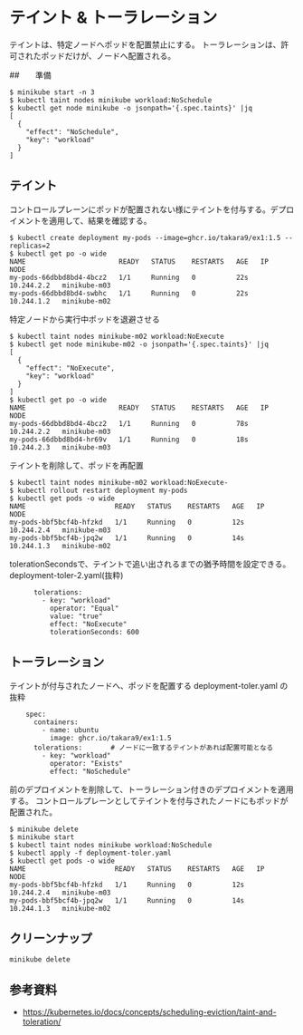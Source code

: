 # テイント & トーラレーション
テイントは、特定ノードへポッドを配置禁止にする。
トーラレーションは、許可されたポッドだけが、ノードへ配置される。

##　　準備
```
$ minikube start -n 3
$ kubectl taint nodes minikube workload:NoSchedule
$ kubectl get node minikube -o jsonpath='{.spec.taints}' |jq
[
  {
    "effect": "NoSchedule",
    "key": "workload"
  }
]
```

## テイント
コントロールプレーンにポッドが配置されない様にテイントを付与する。デプロイメントを適用して、結果を確認する。
```
$ kubectl create deployment my-pods --image=ghcr.io/takara9/ex1:1.5 --replicas=2
$ kubectl get po -o wide
NAME                       READY   STATUS    RESTARTS   AGE   IP           NODE
my-pods-66dbbd8bd4-4bcz2   1/1     Running   0          22s   10.244.2.2   minikube-m03
my-pods-66dbbd8bd4-swbhc   1/1     Running   0          22s   10.244.1.2   minikube-m02
```

特定ノードから実行中ポッドを退避させる
```
$ kubectl taint nodes minikube-m02 workload:NoExecute
$ kubectl get node minikube-m02 -o jsonpath='{.spec.taints}' |jq
[
  {
    "effect": "NoExecute",
    "key": "workload"
  }
]
$ kubectl get po -o wide
NAME                       READY   STATUS    RESTARTS   AGE   IP           NODE
my-pods-66dbbd8bd4-4bcz2   1/1     Running   0          78s   10.244.2.2   minikube-m03
my-pods-66dbbd8bd4-hr69v   1/1     Running   0          18s   10.244.2.3   minikube-m03
```


テイントを削除して、ポッドを再配置
```
$ kubectl taint nodes minikube-m02 workload:NoExecute-
$ kubectl rollout restart deployment my-pods
$ kubectl get pods -o wide
NAME                      READY   STATUS    RESTARTS   AGE   IP           NODE
my-pods-bbf5bcf4b-hfzkd   1/1     Running   0          12s   10.244.2.4   minikube-m03
my-pods-bbf5bcf4b-jpq2w   1/1     Running   0          14s   10.244.1.3   minikube-m02
```


tolerationSecondsで、テイントで追い出されるまでの猶予時間を設定できる。
deployment-toler-2.yaml(抜粋)
```
      tolerations:
        - key: "workload"
          operator: "Equal"
          value: "true"
          effect: "NoExecute"
          tolerationSeconds: 600
```


## トーラレーション
テイントが付与されたノードへ、ポッドを配置する
deployment-toler.yaml の抜粋
```
    spec:
      containers:
        - name: ubuntu
          image: ghcr.io/takara9/ex1:1.5
      tolerations:       # ノードに一致するテイントがあれば配置可能となる
        - key: "workload"
          operator: "Exists"
          effect: "NoSchedule"
```

前のデプロイメントを削除して、トーラレーション付きのデプロイメントを適用する。
コントロールプレーンとしてテイントを付与されたノードにもポッドが配置された。
```
$ minikube delete
$ minikube start
$ kubectl taint nodes minikube workload:NoSchedule
$ kubectl apply -f deployment-toler.yaml
$ kubectl get pods -o wide
NAME                      READY   STATUS    RESTARTS   AGE   IP           NODE
my-pods-bbf5bcf4b-hfzkd   1/1     Running   0          12s   10.244.2.4   minikube-m03
my-pods-bbf5bcf4b-jpq2w   1/1     Running   0          14s   10.244.1.3   minikube-m02
```


## クリーンナップ
```
minikube delete
```


## 参考資料
- https://kubernetes.io/docs/concepts/scheduling-eviction/taint-and-toleration/

